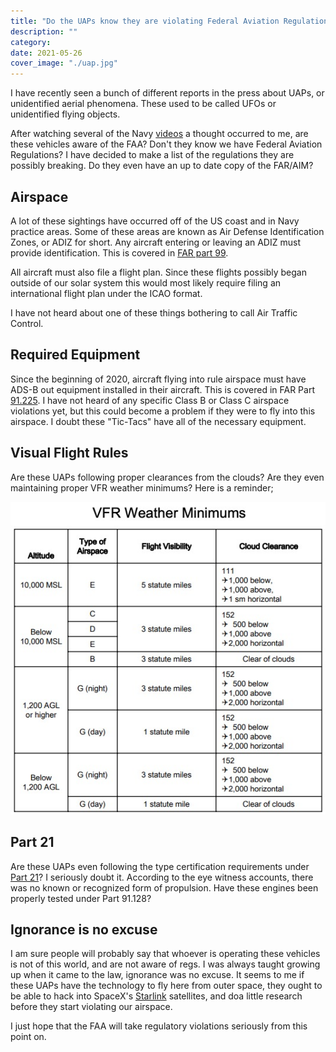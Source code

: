 ```yaml
---
title: "Do the UAPs know they are violating Federal Aviation Regulations?"
description: ""
category: 
date: 2021-05-26
cover_image: "./uap.jpg"
---
```


I have recently seen a bunch of different reports in the press about UAPs, or unidentified aerial phenomena. These used to be called UFOs or unidentified flying objects.

After watching several of the Navy [videos](https://www.youtube.com/watch?v=QWUcJfDQ35g) a thought occurred to me, are these vehicles aware of the FAA? Don't they know we have Federal Aviation Regulations? I have decided to make a list of the regulations they are possibly breaking. Do they even have an up to date copy of the FAR/AIM?

## Airspace

A lot of these sightings have occurred off of the US coast and in Navy practice areas. Some of these areas are known as Air Defense Identification Zones, or ADIZ for short. Any aircraft entering or leaving an ADIZ must provide identification. This is covered in [FAR part 99](https://www.ecfr.gov/cgi-bin/text-idx?rgn=div5;node=14%3A2.0.1.3.14#se14.2.99_143). 

All aircraft must also file a flight plan. Since these flights possibly began outside of our solar system this would most likely require filing an international flight plan under the ICAO format.

I have not heard about one of these things bothering to call Air Traffic Control.

## Required Equipment

Since the beginning of 2020, aircraft flying into rule airspace must have ADS-B out equipment installed in their aircraft. This is covered in FAR Part [91.225](https://www.law.cornell.edu/cfr/text/14/91.225). I have not heard of any specific Class B or Class C airspace violations yet, but this could become a problem if they were to fly into this airspace. I doubt these "Tic-Tacs" have all of the necessary equipment.

## Visual Flight Rules

Are these UAPs following proper clearances from the clouds? Are they even maintaining proper VFR weather minimums? Here is a reminder;

![VFR Weather Minimums](./weatherminimum.jpg)

## Part 21

Are these UAPs even following the type certification requirements under [Part 21](https://www.ecfr.gov/cgi-bin/text-idx?SID=da23626c21aa97af26bbc2622a9f78d8&mc=true&node=pt14.1.21&rgn=div5#sp14.1.21.f)? I seriously doubt it. According to the eye witness accounts, there was no known or recognized form of propulsion. Have these engines been properly tested under Part 91.128?

## Ignorance is no excuse

I am sure people will probably say that whoever is operating these vehicles is not of this world, and are not aware of regs. I was always taught growing up when it came to the law, ignorance was no excuse. It seems to me if these UAPs have the technology to fly here from outer space, they ought to be able to hack into SpaceX's [Starlink](https://www.starlink.com/) satellites, and doa little research before they start violating our airspace.

I just hope that the FAA will take regulatory violations seriously from this point on.